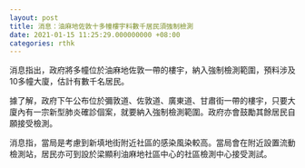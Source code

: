 ```yaml
---
layout: post
title: 消息：油麻地佐敦十多幢樓宇料數千居民須強制檢測
date: 2021-01-15 11:25:29.000000000 +08:00
categories: rthk
---
```


消息指出，政府將多幢位於油麻地佐敦一帶的樓宇，納入強制檢測範圍，預料涉及10多幢大廈，估計有數千名居民。

據了解，政府下午公布位於彌敦道、佐敦道、廣東道、甘肅街一帶的樓宇，只要大廈內有一宗新型肺炎確診個案，就要納入強制檢測範圍。政府亦會鼓勵其餘居民自願接受檢測。

消息指，當局是考慮到新填地街附近社區的感染風染較高。當局會在附近設置流動檢測站，居民亦可到設於梁顯利油麻地社區中心的社區檢測中心接受測試。
